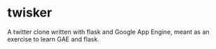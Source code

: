 twisker
=======

A twitter clone written with flask and Google App Engine, meant as an exercise to learn GAE and flask.
